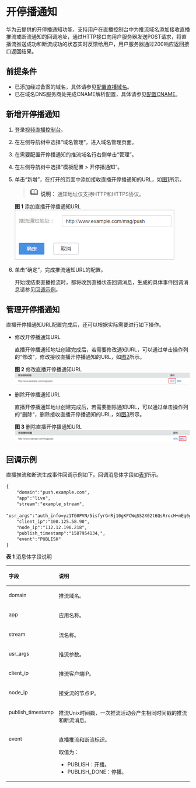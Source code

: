 # 开停播通知<a name="live_01_0043"></a>

华为云提供的开停播通知功能，支持用户在直播控制台中为推流域名添加接收直播推流或断流通知的回调地址，通过HTTP接口向用户服务器发送POST请求，将直播流推送成功和断流成功的状态实时反馈给用户，用户服务器通过200响应返回接口返回结果。

## 前提条件<a name="section38573451572"></a>

-   已添加经过备案的域名，具体请参见[配置直播域名](添加域名.md)。
-   已在域名DNS服务商处完成CNAME解析配置，具体请参见[配置CNAME](配置CNAME.md)。

## 新增开停播通知<a name="section109875558244"></a>

1.  登录[视频直播控制台](https://console.huaweicloud.com/live)。
2.  在左侧导航树中选择“域名管理“，进入域名管理页面。
3.  在需要配置开停播通知的推流域名行右侧单击“管理”。
4.  在左侧导航树中选择“模板配置 \> 开停播通知“。
5.  单击“新增”，在打开的页面中添加接收直播开停播通知的URL，如[图1](#fig498111416521)所示。

    >![](public_sys-resources/icon-note.gif) **说明：** 
    >通知地址仅支持HTTP和HTTPS协议。

    **图 1**  添加直播开停播通知URL<a name="fig498111416521"></a>  
    ![](figures/添加直播开停播通知URL.png "添加直播开停播通知URL")

6.  单击“确定”，完成推流通知URL的配置。

    开始或结束直播推流时，都将收到直播状态回调消息，生成的具体事件回调消息请参见[回调示例](#section684411291126)。


## 管理开停播通知<a name="section122071843175012"></a>

直播开停播通知URL配置完成后，还可以根据实际需要进行如下操作。

-   修改开停播通知URL

    直播开停播通知地址创建完成后，若需要修改通知URL，可以通过单击操作列的“修改“，修改接收直播开停播通知的URL，如[图2](#fig53682456561)所示。

    **图 2**  修改直播开停播通知URL<a name="fig53682456561"></a>  
    ![](figures/修改直播开停播通知URL.png "修改直播开停播通知URL")

-   删除开停播通知URL

    直播开停播通知地址创建完成后，若需要删除通知URL，可以通过单击操作列的“删除“，删除接收直播开停播通知的URL，如[图3](#fig109796427582)所示。

    **图 3**  删除直播开停播通知URL<a name="fig109796427582"></a>  
    ![](figures/删除直播开停播通知URL.png "删除直播开停播通知URL")


## 回调示例<a name="section684411291126"></a>

直播推流和断流生成事件回调示例如下。回调消息体字段如[表1](#table762632871817)所示。

```
{
    "domain":"push.example.com",
    "app":"live",
    "stream":"example_stream",
    "usr_args":"auth_info=yz1TG0PVN/5isfyrGrRj10gKPCWqSS2X02t6QsRrocH+mEq0gQ0g8k6KhalS84sQ+kDprFyqI0yajbYiFmUO8e45B7ryaS+MpJBlYkhwnuFLnRiKK/IXG7.33436b625354564f6e4d4d434f55&cdn=hw",
    "client_ip":"100.125.58.90",
    "node_ip":"112.12.196.218",
    "publish_timestamp":"1587954134,",
    "event":"PUBLISH"
}
```

**表 1**  消息体字段说明

<a name="table762632871817"></a>
<table><thead align="left"><tr id="row76271228131815"><th class="cellrowborder" valign="top" width="20.47%" id="mcps1.2.3.1.1"><p id="p15627132813181"><a name="p15627132813181"></a><a name="p15627132813181"></a>字段</p>
</th>
<th class="cellrowborder" valign="top" width="79.53%" id="mcps1.2.3.1.2"><p id="p662716283181"><a name="p662716283181"></a><a name="p662716283181"></a>说明</p>
</th>
</tr>
</thead>
<tbody><tr id="row1421195012257"><td class="cellrowborder" valign="top" width="20.47%" headers="mcps1.2.3.1.1 "><p id="p10215500252"><a name="p10215500252"></a><a name="p10215500252"></a>domain</p>
</td>
<td class="cellrowborder" valign="top" width="79.53%" headers="mcps1.2.3.1.2 "><p id="p22212507254"><a name="p22212507254"></a><a name="p22212507254"></a>推流域名。</p>
</td>
</tr>
<tr id="row19487146102216"><td class="cellrowborder" valign="top" width="20.47%" headers="mcps1.2.3.1.1 "><p id="p1178919252314"><a name="p1178919252314"></a><a name="p1178919252314"></a>app</p>
</td>
<td class="cellrowborder" valign="top" width="79.53%" headers="mcps1.2.3.1.2 "><p id="p1653791716238"><a name="p1653791716238"></a><a name="p1653791716238"></a>应用名称。</p>
</td>
</tr>
<tr id="row7487046142211"><td class="cellrowborder" valign="top" width="20.47%" headers="mcps1.2.3.1.1 "><p id="p187891426230"><a name="p187891426230"></a><a name="p187891426230"></a>stream</p>
</td>
<td class="cellrowborder" valign="top" width="79.53%" headers="mcps1.2.3.1.2 "><p id="p1053761722314"><a name="p1053761722314"></a><a name="p1053761722314"></a>流名称。</p>
</td>
</tr>
<tr id="row15518153834012"><td class="cellrowborder" valign="top" width="20.47%" headers="mcps1.2.3.1.1 "><p id="p18519123814019"><a name="p18519123814019"></a><a name="p18519123814019"></a>usr_args</p>
</td>
<td class="cellrowborder" valign="top" width="79.53%" headers="mcps1.2.3.1.2 "><p id="p4519138144018"><a name="p4519138144018"></a><a name="p4519138144018"></a>推流参数。</p>
</td>
</tr>
<tr id="row11487164652214"><td class="cellrowborder" valign="top" width="20.47%" headers="mcps1.2.3.1.1 "><p id="p1878932192315"><a name="p1878932192315"></a><a name="p1878932192315"></a>client_ip</p>
</td>
<td class="cellrowborder" valign="top" width="79.53%" headers="mcps1.2.3.1.2 "><p id="p653731722314"><a name="p653731722314"></a><a name="p653731722314"></a>推流客户端IP。</p>
</td>
</tr>
<tr id="row1248714620228"><td class="cellrowborder" valign="top" width="20.47%" headers="mcps1.2.3.1.1 "><p id="p177894210232"><a name="p177894210232"></a><a name="p177894210232"></a>node_ip</p>
</td>
<td class="cellrowborder" valign="top" width="79.53%" headers="mcps1.2.3.1.2 "><p id="p1837717321351"><a name="p1837717321351"></a><a name="p1837717321351"></a>接受流的节点IP。</p>
</td>
</tr>
<tr id="row1448794642213"><td class="cellrowborder" valign="top" width="20.47%" headers="mcps1.2.3.1.1 "><p id="p4326171017284"><a name="p4326171017284"></a><a name="p4326171017284"></a>publish_timestamp</p>
</td>
<td class="cellrowborder" valign="top" width="79.53%" headers="mcps1.2.3.1.2 "><p id="p11590183413355"><a name="p11590183413355"></a><a name="p11590183413355"></a>推流Unix时间戳，一次推流活动会产生相同时间戳的推流和断流消息。</p>
</td>
</tr>
<tr id="row2048714618226"><td class="cellrowborder" valign="top" width="20.47%" headers="mcps1.2.3.1.1 "><p id="p1878912220231"><a name="p1878912220231"></a><a name="p1878912220231"></a>event</p>
</td>
<td class="cellrowborder" valign="top" width="79.53%" headers="mcps1.2.3.1.2 "><p id="p737511130473"><a name="p737511130473"></a><a name="p737511130473"></a>直播推流和断流标识。</p>
<p id="p9373192414710"><a name="p9373192414710"></a><a name="p9373192414710"></a>取值为：</p>
<a name="ul1476203714716"></a><a name="ul1476203714716"></a><ul id="ul1476203714716"><li>PUBLISH：开播。</li><li>PUBLISH_DONE：停播。</li></ul>
</td>
</tr>
</tbody>
</table>

